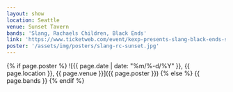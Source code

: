 ```yaml
---
layout: show
location: Seattle
venue: Sunset Tavern
bands: 'Slang, Rachaels Children, Black Ends'
link: 'https://www.ticketweb.com/event/kexp-presents-slang-black-ends-sunset-tavern-tickets/12399525'
poster: '/assets/img/posters/slang-rc-sunset.jpg'
---
```


{% if page.poster %}
![{{ page.date | date: "%m/%-d/%Y" }}, {{ page.location }}, {{ page.venue }}]({{ page.poster }})
{% else %}
{{ page.bands }}
{% endif %}
